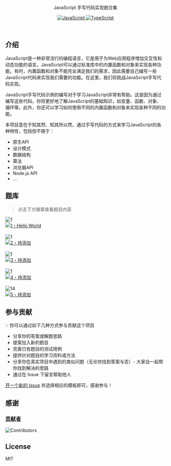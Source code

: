 [//]: # (TODO: Add a banner image here)
<p align='center'></p>

<p align='center'>JavaScript 手写代码实现题合集</p>

<p align='center'>
  <a href='https://developer.mozilla.org/zh-CN/docs/Web/JavaScript'>
    <img src='https://img.shields.io/badge/-JavaScript-%23F7DF1C?style=flat-square&logo=javascript&logoColor=000000&labelColor=%23F7DF1C&color=%23FFCE5A' alt="JavaScript"/>
  </a>
  <a href='https://www.tslang.cn/index.html'>
    <img src='https://img.shields.io/badge/-TypeScript-007ACC?style=flat-square&logo=typescript&logoColor=white'  alt="TypeScript"/>
  </a>
</p>

<br>

## 介绍

JavaScript是一种非常流行的编程语言，它是用于为Web应用程序增加交互性和动态功能的语言。JavaScript可以通过标准库中的内置函数和对象来实现各种功能。有时，内置函数和对象不能完全满足我们的需求，因此需要自己编写一些JavaScript代码来实现我们需要的功能。在这里，我们将挑战JavaScript手写代码实现。

JavaScript手写代码示例的编写对于学习JavaScript非常有帮助。这是因为通过编写这些代码，你将更好地了解JavaScript的基础知识，如变量、函数、对象、循环等。此外，你还可以学习如何使用不同的内置函数和对象来实现各种不同的功能。

本项目意在于知其然、知其所以然，通过手写代码的方式来学习JavaScript的各种特性，包括但不限于：

- 原生API
- 设计模式
- 数据结构
- 算法
- 浏览器API
- Node.js API
- ...

## 题库

> 点击下方徽章查看题目内容

<!--challenges-start-->
<!-- 热身题 -->
<img src="https://img.shields.io/badge/%E7%83%AD%E8%BA%AB-1-teal" alt="1"/>
	<br>
	<a href="./problems/00001-warm-hello-world/README.zh-CN.md" target="_blank">
	<img src="https://img.shields.io/badge/-1%E3%83%BBHello%20World-teal" alt="1・Hello World"/>
</a> 
<br><br>
<!-- 简单题 -->
<img src="https://img.shields.io/badge/%E7%AE%80%E5%8D%95-1-7aad0c" alt="1"/>
<br>
<a href="./problems/00002-easy/README.zh-CN.md" target="_blank">
	<img src="https://img.shields.io/badge/-2%E3%83%BB%E5%BE%85%E6%B7%BB%E5%8A%A0-7aad0c" alt="2・待添加"/>
</a> 
<br><br>
<!-- 中等题 -->
<img src="https://img.shields.io/badge/%E4%B8%AD%E7%AD%89-1-d9901a" alt="1"/>
<br>
<a href="./problems/00003-medium/README.zh-CN.md" target="_blank">
	<img src="https://img.shields.io/badge/-3%E3%83%BB%E5%BE%85%E6%B7%BB%E5%8A%A0-d9901a" alt="3・待添加"/>
</a>
<br><br>
<!-- 困难题 -->
<img src="https://img.shields.io/badge/%E5%9B%B0%E9%9A%BE-1-de3d37" alt="1"/>
<br>
<a href="./problems/00004-hard/README.zh-CN.md" target="_blank">
	<img src="https://img.shields.io/badge/-4%E3%83%BB%E5%BE%85%E6%B7%BB%E5%8A%A0-de3d37" alt="4・待添加"/>
</a> 
<br><br>
<!-- 地狱题 -->
<img src="https://img.shields.io/badge/%E5%9C%B0%E7%8B%B1-1-b11b8d" alt="14"/>
<br>
<a href="./problems/00099-extreme/README.zh-CN.md" target="_blank">
	<img src="https://img.shields.io/badge/-99%E3%83%BB%E5%BE%85%E6%B7%BB%E5%8A%A0-b11b8d" alt="5・待添加"/>
</a>
<!--challenges-end-->

## 参与贡献

💡 你可以通过如下几种方式参与贡献这个项目

- 分享你的答案或解题思路
- 提案加入新的题目
- 完善已有题目的测试用例
- 提供针对题目的学习资料或方法
- 分享你在真实项目中遇到的类似问题（无论你找到答案与否）- 大家会一起帮你找到解决的思路
- 通过在 Issue 下留言帮助他人

[开一个新的 Issue](https://github.com/iamzjt-front-end/type-challenges-exercise/issues/new) 并选择相应的模板即可，感谢参与！

## 感谢

### [贡献者](https://github.com/iamzjt-front-end/type-challenges-exercise/pulse)

![Contributors](https://contrib.rocks/image?repo=iamzjt-front-end/type-challenges-exercise)

## License

MIT
